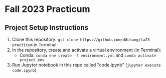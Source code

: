 # Fall 2023 Practicum

## Project Setup Instructions

1. Clone this repository: `git clone https://github.com/d8chang/fa23-practicum` in Terminal.
2. In the repository, create and activate a virtual environment (in Terminal):
   - Conda: `conda env create -f environment.yml` and `conda activate project_env`
3. Run Jupyter notebook in this repo called "code.ipynb" (`jupyter execute code.ipynb`)
